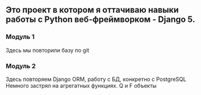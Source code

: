 ## Это проект в котором я оттачиваю навыки работы с Python веб-фреймворком - Django 5.
### Модуль 1
Здесь мы повторили базу по git
### Модуль 2
Здесь повторяем Django ORM, работу с БД, конкретно с PostgreSQL
Немного застрял на агрегатных функциях.
Q и F объекты

